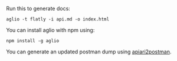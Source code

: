 Run this to generate docs:

`aglio -t flatly -i api.md -o index.html`

You can install aglio with npm using:

`npm install -g aglio`

You can generate an updated postman dump using
[apiari2postman](https://github.com/thecopy/apiary2postman).
